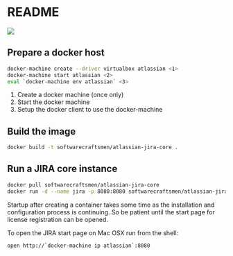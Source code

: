 # README

[![](https://badge.imagelayers.io/softwarecraftsmen/atlassian-jira-core:latest.svg)](https://imagelayers.io/?images=softwarecraftsmen/atlassian-jira-core:latest)


## Prepare a docker host

```sh
docker-machine create --driver virtualbox atlassian <1>
docker-machine start atlassian <2>
eval `docker-machine env atlassian` <3>
```

1. Create a docker machine (once only)
2. Start the docker machine
3. Setup the docker client to use the docker-machine

## Build the image

```sh
docker build -t softwarecraftsmen/atlassian-jira-core .
```

## Run a JIRA core instance

```sh
docker pull softwarecraftsmen/atlassian-jira-core
docker run -d --name jira -p 8080:8080 softwarecraftsmen/atlassian-jira-core
```

Startup after creating a container takes some time as the installation and configuration process is continuing.
So be patient until the start page for license registration can be opened.

To open the JIRA start page on Mac OSX run from the shell:
```
open http://`docker-machine ip atlassian`:8080
```
